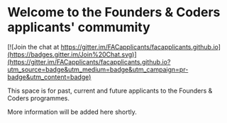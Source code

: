 # Welcome to the Founders & Coders applicants' commumity

[![Join the chat at https://gitter.im/FACapplicants/facapplicants.github.io](https://badges.gitter.im/Join%20Chat.svg)](https://gitter.im/FACapplicants/facapplicants.github.io?utm_source=badge&utm_medium=badge&utm_campaign=pr-badge&utm_content=badge)

This space is for past, current and future applicants to the Founders & Coders programmes.

More information will be added here shortly.
